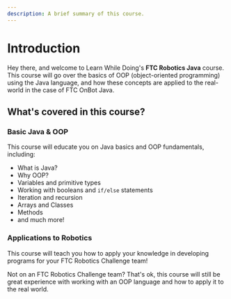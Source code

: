 ```yaml
---
description: A brief summary of this course.
---
```


# Introduction

Hey there, and welcome to Learn While Doing's **FTC Robotics Java** course. This course will go over the basics of OOP \(object-oriented programming\) using the Java language, and how these concepts are applied to the real-world in the case of FTC OnBot Java.

## What's covered in this course?

### Basic Java & OOP

This course will educate you on Java basics and OOP fundamentals, including:

* What is Java?
* Why OOP?
* Variables and primitive types
* Working with booleans and `if/else` statements
* Iteration and recursion
* Arrays and Classes
* Methods
* and much more!

### Applications to Robotics

This course will teach you how to apply your knowledge in developing programs for your FTC Robotics Challenge team!

Not on an FTC Robotics Challenge team? That's ok, this course will still be great experience with working with an OOP language and how to apply it to the real world.

